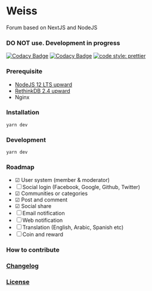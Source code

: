 # Weiss

Forum based on NextJS and NodeJS

### DO NOT use. Development in progress

[![Codacy Badge](https://api.codacy.com/project/badge/Grade/f930e931ddb94faabfcea5653f570fcb)](https://app.codacy.com/gh/weissthorn/weiss?utm_source=github.com&utm_medium=referral&utm_content=weissthorn/weiss&utm_campaign=Badge_Grade_Settings)
[![Codacy Badge](https://app.codacy.com/project/badge/Grade/581c2e2f9e544b38b22c74377f118711)](https://www.codacy.com/gh/weissthorn/weiss/dashboard?utm_source=github.com&utm_medium=referral&utm_content=weissthorn/weiss&utm_campaign=Badge_Grade)
[![code style: prettier](https://img.shields.io/badge/code_style-prettier-ff69b4.svg?style=flat-square)](https://github.com/prettier/prettier)

### Prerequisite

- [NodeJS 12 LTS upward](https://github.com/nvm-sh/nvm/blob/master/README.md)
- [RethinkDB 2.4 upward](https://rethinkdb.com/docs/install/)
- Nginx

### Installation

```
yarn dev
```

### Development

```
yarn dev
```

### Roadmap

- &#x2611; User system (member & moderator)
- &#x2610; Social login (Facebook, Google, Github, Twitter)
- &#x2611; Communities or categories
- &#x2611; Post and comment
- &#x2611; Social share
- &#x2610; Email notification
- &#x2610; Web notification
- &#x2610; Translation (English, Arabic, Spanish etc)
- &#x2610; Coin and reward

### How to contribute

### [Changelog](CHANGELOG.md)

### [License](LICENSE)
